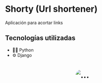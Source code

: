 # Shorty (Url shortener)
Aplicación para acortar links

## Tecnologías utilizadas
- 👨‍💻 Python
- ⚙️ Django

<h1 align="center">
  <img style="border-radius: 20px" src="Sistema/UrlShortener/Inicio/static/Inicio/assets/img/info.gif" alt="..." />
</h1>
